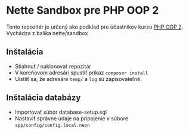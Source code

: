 Nette Sandbox pre PHP OOP 2
=============
Tento repozitár je určený ako podklad pre účastníkov kurzu [PHP OOP 2](https://www.itlearning.sk/detail/kurz-php-oop-pokrocile-moznosti-objektovo-orientovaneho-programovania/). Vychádza z balíka nette/sandbox

Inštalácia
------------
- Stiahnuť / naklonovať repozitár
- V koreňovom adresári spustiť príkaz `composer install`
- Uistiiť sa, že adresáre `temp/` a `log` sú zapisovateľné.

Inštalácia databázy
------------
- Importovať súbor database-setup.sql
- Nastaviť správne údaje na pripojenie v súbore `app/config/config.local.neon`
